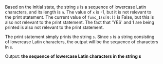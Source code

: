 Based on the initial state, the string `s` is a sequence of lowercase Latin characters, and its length is `n`. The value of `x` is -1, but it is not relevant to the print statement. The current value of `func_1(s[0:])` is False, but this is also not relevant to the print statement. The fact that 'YES' and 1 are being printed is also not relevant to the print statement.

The print statement simply prints the string `s`. Since `s` is a string consisting of lowercase Latin characters, the output will be the sequence of characters in `s`.

Output: **the sequence of lowercase Latin characters in the string s**